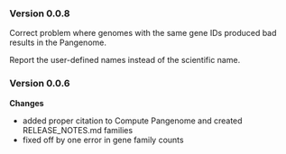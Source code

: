 ### Version 0.0.8
Correct problem where genomes with the same gene IDs produced bad results in the Pangenome. 

Report the user-defined names instead of the scientific name.

### Version 0.0.6
__Changes__
- added proper citation to Compute Pangenome and created RELEASE_NOTES.md families
- fixed off by one error in gene family counts
